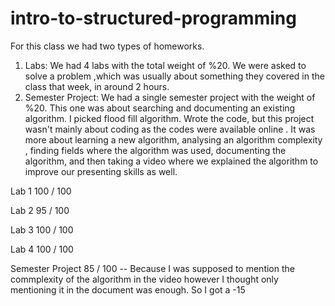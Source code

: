 # intro-to-structured-programming

For this class we had two types of homeworks. 
  1) Labs: We had 4 labs with the total weight of %20. We were asked to solve a problem ,which was usually about something they covered in the class that week, in around 2 hours. 
  2) Semester Project: We had a single semester project with the weight of %20. This one was about searching and documenting an existing algorithm. I picked flood fill algorithm. Wrote the code, but this project wasn't mainly about coding as the 
codes were available online . It was more about learning a new algorithm,  analysing an algorithm complexity , finding fields where the algorithm was used, documenting the algorithm, 
and then taking a video where we explained the algorithm to improve our presenting skills as well.

Lab 1 100 / 100

Lab 2 95 / 100

Lab 3 100 / 100

Lab 4 100 / 100 

Semester Project 85 / 100 -- Because I was supposed to mention the commplexity of the algorithm in the video however I thought only mentioning it in the document was enough. So I got a -15
